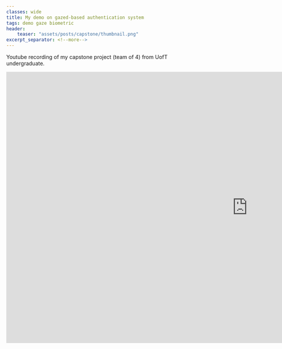 ```yaml
---
classes: wide
title: My demo on gazed-based authentication system
tags: demo gaze biometric
header:
    teaser: "assets/posts/capstone/thumbnail.png"
excerpt_separator: <!--more-->
---
```

Youtube recording of my capstone project (team of 4) from UofT undergraduate. 
<!--more-->


<iframe width="1280" height="720" src="https://www.youtube.com/embed/cTMZ-WQ0Pd0" title="Gazed-based Authentication System" frameborder="0" allow="accelerometer; autoplay; clipboard-write; encrypted-media; gyroscope; picture-in-picture; web-share" allowfullscreen></iframe>
